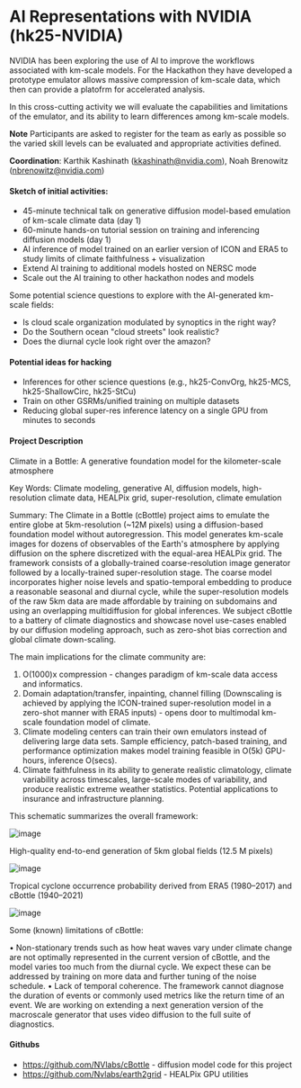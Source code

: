 # AI Representations with NVIDIA (hk25-NVIDIA)

NVIDIA has been exploring the use of AI to improve the workflows associated with km-scale models.  For the Hackathon they have developed a prototype emulator allows massive compression of km-scale data, which then can provide a platofrm for accelerated analysis.

In this cross-cutting activity we will evaluate the capabilities and limitations of the emulator, and its ability to learn differences among km-scale models. 

**Note** Participants are asked to register for the team as early as possible so the varied skill levels can be evaluated and appropriate activities defined.

**Coordination**: Karthik Kashinath (kkashinath@nvidia.com), Noah Brenowitz (nbrenowitz@nvidia.com)

#### Sketch of initial activities:

* 45-minute technical talk on generative diffusion model-based emulation of km-scale climate data (day 1)
* 60-minute hands-on tutorial session on training and inferencing diffusion models (day 1)
* AI inference of model trained on an earlier version of ICON and ERA5 to study limits of climate faithfulness + visualization
* Extend AI training to additional models hosted on NERSC mode
* Scale out the AI training to other hackathon nodes and models

Some potential science questions to explore with the AI-generated km-scale fields:
- Is cloud scale organization modulated by synoptics in the right way?
- Do the Southern ocean "cloud streets" look realistic?
- Does the diurnal cycle look right over the amazon?


#### Potential ideas for hacking

- Inferences for other science questions (e.g., hk25-ConvOrg, hk25-MCS, hk25-ShallowCirc, hk25-StCu)
- Train on other GSRMs/unified training on multiple datasets
- Reducing global super-res inference latency on a single GPU from minutes to seconds

#### Project Description

Climate in a Bottle: A generative foundation model for the kilometer-scale atmosphere

Key Words: Climate modeling, generative AI, diffusion models, high-resolution climate data, HEALPix grid, super-resolution, climate emulation

Summary: The Climate in a Bottle (cBottle) project aims to emulate the entire globe at 5km-resolution (~12M pixels) using a diffusion-based foundation model without autoregression. This model generates km-scale images for dozens of observables of the Earth's atmosphere by applying diffusion on the sphere discretized with the equal-area HEALPix grid. The framework consists of a globally-trained coarse-resolution image generator followed by a locally-trained super-resolution stage. The coarse model incorporates higher noise levels and spatio-temporal embedding to produce a reasonable seasonal and diurnal cycle, while the super-resolution models of the raw 5km data are made affordable by training on subdomains and using an overlapping multidiffusion for global inferences. We subject cBottle to a battery of climate diagnostics and showcase novel use-cases enabled by our diffusion modeling approach, such as zero-shot bias correction and global climate down-scaling.

The main implications for the climate community are:
1.	O(1000)x compression - changes paradigm of km-scale data access and informatics. 
2.	Domain adaptation/transfer, inpainting, channel filling (Downscaling is achieved by applying the ICON-trained super-resolution model in a zero-shot manner with ERA5 inputs) - opens door to multimodal km-scale foundation model of climate. 
3.	Climate modeling centers can train their own emulators instead of delivering large data sets. Sample efficiency, patch-based training, and performance optimization makes model training feasible in O(5k) GPU-hours, inference O(secs).
4.	Climate faithfulness in its ability to generate realistic climatology, climate variability across timescales, large-scale modes of variability, and produce realistic extreme weather statistics. Potential applications to insurance and infrastructure planning.

This schematic summarizes the overall framework:

![image](https://github.com/user-attachments/assets/9006f23b-8092-4927-b6b0-e93a9f495539)

High-quality end-to-end generation of 5km global fields (12.5 M pixels)

![image](https://github.com/user-attachments/assets/6755c4ad-0c1c-4499-a845-60507e2cca8b)

Tropical cyclone occurrence probability derived from ERA5 (1980–2017) and cBottle (1940–2021)

![image](https://github.com/user-attachments/assets/86b5fb4f-5991-453c-aa38-82638b27289f)


Some (known) limitations of cBottle:

•	Non-stationary trends such as how heat waves vary under climate change are not optimally represented in the current version of cBottle, and the model varies too much from the diurnal cycle. We expect these can be addressed by training on more data and further tuning of the noise schedule.
•	Lack of temporal coherence. The framework cannot diagnose the duration of events or commonly used metrics like the return time of an event. We are working on extending a next generation version of the macroscale generator that uses video diffusion to the full suite of diagnostics.

#### Githubs

- https://github.com/NVlabs/cBottle - diffusion model code for this project
- https://github.com/Nvlabs/earth2grid - HEALPix GPU utilities
